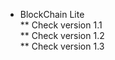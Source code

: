 * BlockChain Lite <br>
** Check version 1.1 <br>
** Check version 1.2 <br>
** Check version 1.3 <br>
